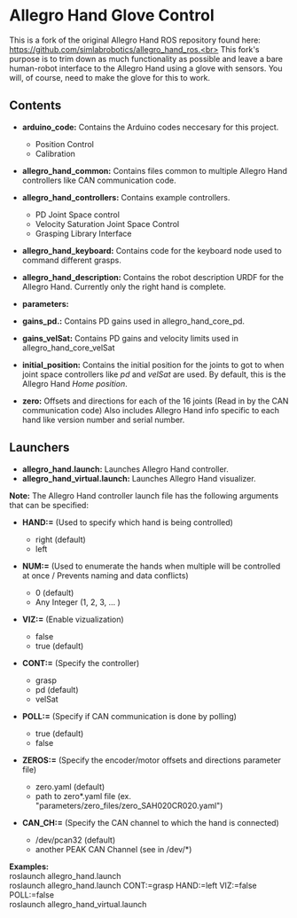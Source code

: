 Allegro Hand Glove Control
======================
This is a fork of the original Allegro Hand ROS repository found here: https://github.com/simlabrobotics/allegro_hand_ros.<br>
This fork's purpose is to trim down as much functionality as possible and leave a bare human-robot interface to the Allegro Hand using a glove with sensors. You will, of course, need to make the glove for this to work.

Contents
--------
* **arduino_code:** Contains the Arduino codes neccesary for this project.
    * Position Control
    * Calibration

* **allegro_hand_common:** Contains files common to multiple Allegro Hand controllers like CAN communication code.

* **allegro_hand_controllers:** Contains example controllers.
    * PD Joint Space control
    * Velocity Saturation Joint Space Control
    * Grasping Library Interface

* **allegro_hand_keyboard:** Contains code for the keyboard node used to command different grasps.

* **allegro_hand_description:** Contains the robot description URDF for the Allegro Hand. Currently only the right hand is complete.
 
* **parameters:**
 * **gains_pd.:** Contains PD gains used in allegro_hand_core_pd.
 * **gains_velSat:** Contains PD gains and velocity limits used in allegro_hand_core_velSat
 * **initial_position:** Contains the initial position for the joints to got to when joint space controllers like *pd* and *velSat* are used. By default, this is the Allegro Hand *Home position*.
 * **zero:** Offsets and directions for each of the 16 joints (Read in by the CAN communication code) Also includes Allegro Hand info specific to each hand like version number and serial number.

Launchers
---------
  * **allegro_hand.launch:** Launches Allegro Hand controller.
  * **allegro_hand_virtual.launch:** Launches Allegro Hand visualizer.
  
**Note:** The Allegro Hand controller launch file has the following arguments that can be specified:
      
  * **HAND:=** (Used to specify which hand is being controlled)
    * right (default)
    * left
    
  * **NUM:=** (Used to enumerate the hands when multiple will be controlled at once / Prevents naming and data conflicts)
    * 0 (default)
    * Any Integer (1, 2, 3, ... )   
      
  * **VIZ:=** (Enable vizualization)
    * false
    * true (default) 

  * **CONT:=** (Specify the controller)
    * grasp
    * pd (default)
    * velSat

  * **POLL:=** (Specify if CAN communication is done by polling)
    * true (default)
    * false
     
  * **ZEROS:=** (Specify the encoder/motor offsets and directions parameter file)
    * zero.yaml (default)
    * path to zero*.yaml file (ex. "parameters/zero_files/zero_SAH020CR020.yaml")
    
  * **CAN_CH:=** (Specify the CAN channel to which the hand is connected)
    * /dev/pcan32 (default)
    * another PEAK CAN Channel (see in /dev/*)

**Examples:**<br>
roslaunch allegro_hand.launch<br>
roslaunch allegro_hand.launch CONT:=grasp HAND:=left VIZ:=false POLL:=false<br>
roslaunch allegro_hand_virtual.launch
